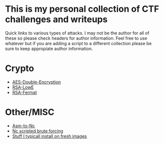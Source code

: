 # This is my personal collection of CTF challenges and writeups

Quick links to various types of attacks. I may not be the author for all of these so please check headers for author information. Feel free to use whatever but if you are adding
a script to a different collection please be sure to keep appropiate author information.

# Crypto
* [AES-Double-Encryption](https://github.com/Cooperw/ctf/tree/master/2020-08-06-spiderlabsctf/malcom)
* [RSA-LowE](https://github.com/Cooperw/ctf/tree/master/2020-08-05-init/Fermat)
* [RSA-Fermat](https://github.com/Cooperw/ctf/tree/master/2020-08-05-init/LowE)
 
# Other/MISC
* [Asm-to-Nc](https://github.com/Cooperw/ctf/blob/master/2020-08-05-init/AsmToNc/return7.py)
* [Nc scripted brute forcing](https://github.com/Cooperw/ctf/blob/master/2020-08-05-init/NcBrute-CaaS/CaaS.py)
* [Stuff I typicall install on fresh images](https://github.com/Cooperw/ctf/blob/master/install.sh)
